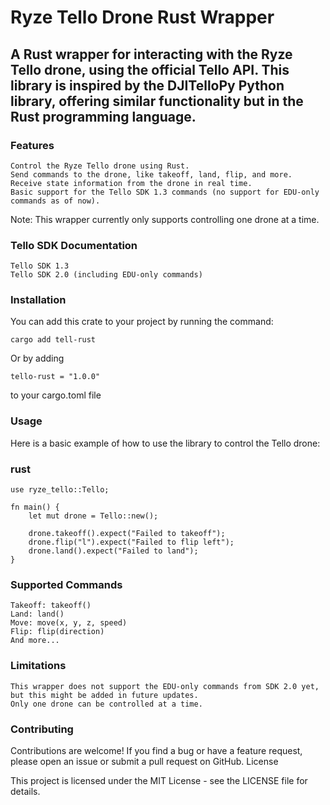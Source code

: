 # Ryze Tello Drone Rust Wrapper

## A Rust wrapper for interacting with the Ryze Tello drone, using the official Tello API. This library is inspired by the DJITelloPy Python library, offering similar functionality but in the Rust programming language.
### Features

    Control the Ryze Tello drone using Rust.
    Send commands to the drone, like takeoff, land, flip, and more.
    Receive state information from the drone in real time.
    Basic support for the Tello SDK 1.3 commands (no support for EDU-only commands as of now).

Note: This wrapper currently only supports controlling one drone at a time.
### Tello SDK Documentation

    Tello SDK 1.3
    Tello SDK 2.0 (including EDU-only commands)

### Installation

You can add this crate to your project by running the command:

    cargo add tell-rust

Or by adding

    tello-rust = "1.0.0"

to your cargo.toml file

### Usage

Here is a basic example of how to use the library to control the Tello drone:

### rust

    use ryze_tello::Tello;
    
    fn main() {
        let mut drone = Tello::new();
    
        drone.takeoff().expect("Failed to takeoff");
        drone.flip("l").expect("Failed to flip left");
        drone.land().expect("Failed to land");
    }

### Supported Commands

    Takeoff: takeoff()
    Land: land()
    Move: move(x, y, z, speed)
    Flip: flip(direction)
    And more...

### Limitations

    This wrapper does not support the EDU-only commands from SDK 2.0 yet, but this might be added in future updates.
    Only one drone can be controlled at a time.

### Contributing

Contributions are welcome! If you find a bug or have a feature request, please open an issue or submit a pull request on GitHub.
License

This project is licensed under the MIT License - see the LICENSE file for details.
